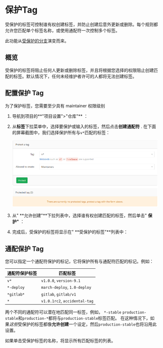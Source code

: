 # 保护Tag[](#protected-tag "Permalink")

受保护的标签可控制谁有权创建标签，并防止创建后意外更新或删除。每个规则都允许您匹配单个标签名称，或使用通配符一次控制多个标签。

此功能从[受保护的分支](/docs/user/project/protected-branch)演变而来。

## 概览[](#overview "Permalink")

受保护的标签将阻止任何人更新或删除标签，并且将根据您选择的权限阻止创建匹配的标签。默认情况下，任何未经维护者许可的人都将无法创建标签。

## 配置保护 Tag[](#configuring-protected-tags "Permalink")

为了保护标签，您需要至少具有 maintainer 权限级别

1.  导航到项目的**"项目设置">"仓库"** ：
2.  从**标签**下拉菜单中，选择要保护或输入的标签，然后点击**创建通配符** . 在下面的屏幕截图中，我们选择保护所有与`v*`匹配的标签：

    [![Protected tags page](/docs/img/protected_tags_page_v12_3.png)](/docs/img/protected_tags_page_v12_3.png)

3.  从" **允许创建"**下拉列表中，选择谁有权创建匹配的标签，然后单击" **保护"** ：
4.  完成后，受保护的标签将显示在" **受保护的标签"**列表中：

## 通配保护 Tag[](#wildcard-protected-tags "Permalink")

您可以指定一个通配符保护的标记，它将保护所有与通配符匹配的标记。例如：

| 通配符保护标签 | 匹配标签 |
| --- | --- |
| `v*` | `v1.0.0`, `version-9.1` |
| `*-deploy` | `march-deploy`, `1.0-deploy` |
| `*gitlab*` | `gitlab`, `gitlab/v1` |
| `*` | `v1.0.1rc2`, `accidental-tag` |

两个不同的通配符可以潜在地匹配同一标签，例如， `*-stable` `production-stable`和`production-*`都将与`production-stable`标签匹配。 在这种情况下，如果*这些*受保护的标签都像**允许创建**一个设定，然后`production-stable`也将沿用此设置。

如果单击受保护标签的名称，将显示所有匹配标签的列表。